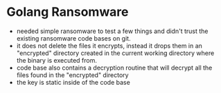 # Golang Ransomware

- needed simple ransomware to test a few things and didn't trust the existing ransomware code bases on git.
- it does not delete the files it encrypts, instead it drops them in an "encrypted" directory created in the current working directory where the binary is executed from.
- code base also contains a decryption routine that will decrypt all the files found in the "encrypted" directory
- the key is static inside of the code base
